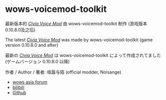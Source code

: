 # wows-voicemod-toolkit

最新版本的 [*Civia Voice Mod*](https://forum.worldofwarships.asia/topic/45163-all-civia-voice-mod-graduated-china-vtubervup/)
由 wows-voicemod-toolkit 制作 (游戏版本0.10.8.0及之后)

The latest [*Civia Voice Mod*](https://forum.worldofwarships.asia/topic/45163-all-civia-voice-mod-graduated-china-vtubervup/)
 was made by wows-voicemod-toolkit (game version 0.10.8.0 and after)

最新の [*Civia Voice Mod*](https://forum.worldofwarships.asia/topic/45163-all-civia-voice-mod-graduated-china-vtubervup/)
は wows-voicemod-toolkit によって作成されてました (ゲームバージョン 0.10.8.0 以降)

作者 / Author / 著者: 喧嚣与陌 (official modder, Noisange)
- [wows asia forum](https://forum.worldofwarships.asia/profile/2020200389-noisange/)
- [bilibili](https://space.bilibili.com/40028179)
- [Github](https://github.com/SinCerely023)
